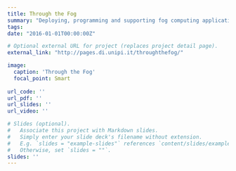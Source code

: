 ```yaml
---
title: Through the Fog
summary: "Deploying, programming and supporting fog computing applications"
tags:
date: "2016-01-01T00:00:00Z"

# Optional external URL for project (replaces project detail page).
external_link: "http://pages.di.unipi.it/throughthefog/"

image:
  caption: 'Through the Fog'
  focal_point: Smart
  
url_code: ''
url_pdf: ''
url_slides: ''
url_video: ''

# Slides (optional).
#   Associate this project with Markdown slides.
#   Simply enter your slide deck's filename without extension.
#   E.g. `slides = "example-slides"` references `content/slides/example-slides.md`.
#   Otherwise, set `slides = ""`.
slides: ''
---
```


<!-- Here you can insert a description -->
